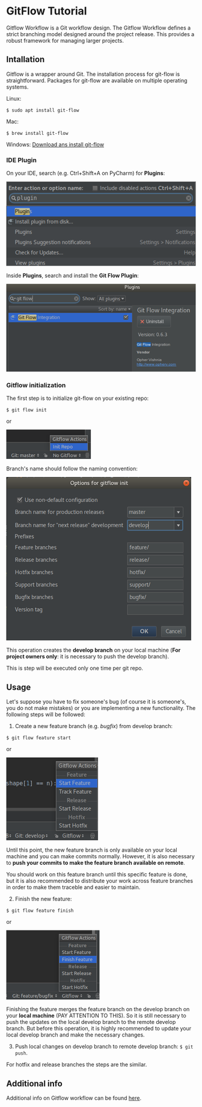 # GitFlow Tutorial

Gitflow Workflow is a Git workflow design. The Gitflow Workflow defines a strict branching model designed around the project release. This provides a robust framework for managing larger projects.  

## Intallation

Gitflow is a wrapper around Git. The installation process for git-flow is straightforward. Packages for git-flow are available on multiple operating systems. 

Linux:
```shell
$ sudo apt install git-flow
```

Mac:
```shell
$ brew install git-flow
```

Windows: [Download ans install git-flow](https://git-scm.com/download/win)

### IDE Plugin

On your IDE, search (e.g. Ctrl+Shift+A on PyCharm) for __Plugins__: 

![alt text](images/plugins.png "Plugins search")

Inside __Plugins__, search and install the __Git Flow Plugin__:

![alt text](images/gitflow-plugin.png "Git Flow plugin")


### Gitflow initialization

The first step is to initialize git-flow on your existing repo:

```shell
$ git flow init
```
or

![alt text](images/init.png "Init")

Branch's name should follow the naming convention:

![alt text](images/branch-names.png "Branch names")

This operation creates the __develop branch__ on your local machine (__For project owners only__: it is necessary to push the develop branch).

This is step will be executed only one time per git repo.

## Usage

Let's suppose you have to fix someone's bug (of course it is someone's, you do not make mistakes) or you are implementing a new functionality. The following steps will be followed:

1. Create a new feature branch (e.g. *bugfix*) from develop branch:

```shell
$ git flow feature start
```
or

![alt text](images/start-feature.png "Feature start")

Until this point, the new feature branch is only available on your local machine and you can make commits normally. However, it is also necessary to __push your commits to make the feature branch available on remote__.

You should work on this feature branch until this specific feature is done, but it is also recommended to distribute your work across feature branches in order to make them traceble and easier to maintain.

2. Finish the new feature:

```shell
$ git flow feature finish
```
or

![alt text](images/feature-finish.png "Feature finish")

Finishing the feature merges the feature branch on the develop branch on your __local machine__ (PAY ATTENTION TO THIS). So it is  still necessary to push the updates on the local develop branch to the remote develop branch. But before this operation, it is highly recommended to update your local develop branch and make the necessary changes.

3. Push local changes on develop branch to remote develop branch: `$ git push`.

For hotfix and release branches the steps are the similar.

## Additional info

Additional info on Gitflow workflow can be found [here](https://www.atlassian.com/git/tutorials/comparing-workflows/gitflow-workflow).
